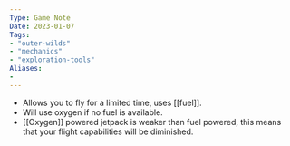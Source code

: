 ```yaml
---
Type: Game Note
Date: 2023-01-07
Tags:
- "outer-wilds"
- "mechanics"
- "exploration-tools"
Aliases:
- 
---
```

- Allows you to fly for a limited time, uses [[fuel]].
- Will use oxygen if no fuel is available. 
- [[Oxygen]] powered jetpack is weaker than fuel powered, this means that your flight capabilities will be diminished.